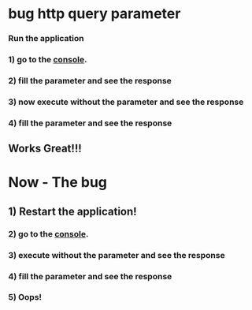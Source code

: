 # bug http query parameter
### Run the application

### 1) go to the [console](http://http://localhost:8081/api/console "API Console").

### 2) fill the parameter and see the response

### 3) now execute without the parameter and see the response

### 4) fill the parameter and see the response

## Works Great!!!

# Now - The bug

## 1) Restart the application!

### 2) go to the [console](http://http://localhost:8081/api/console "API Console").

### 3) execute without the parameter and see the response

### 4) fill the parameter and see the response

### 5) Oops!


